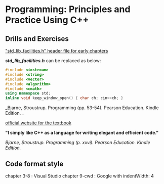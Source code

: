 # Programming: Principles and Practice Using C++

## Drills and Exercises

["std_lib_facilities.h" header file for early chapters](https://www.stroustrup.com/Programming/std_lib_facilities.h)

**_std_lib_facilities.h_** can be replaced as below:

```cpp
#include <iostream>
#include <string>
#include <vector>
#include <algorithm>
#include <cmath>
using namespace std;
inline void keep_window_open() { char ch; cin>>ch; }
```

_Bjarne, Stroustrup. Programming (pp. 53-54). Pearson Education. Kindle Edition. _

[official website for the textbook](https://www.stroustrup.com/programming.html)

**"I simply like C++ as a language for writing elegant and efficient code."**

_Bjarne, Stroustrup. Programming (p. xxvi). Pearson Education. Kindle Edition._

## Code format style

chapter 3-8 : Visual Studio
chapter 9-cwd : Google with indentWidth: 4
